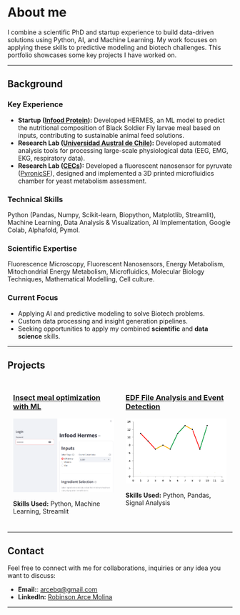 # About me  

I combine a scientific PhD and startup experience to build data-driven solutions using Python, AI, and Machine Learning. My work focuses on applying these skills to predictive modeling and biotech challenges. This portfolio showcases some key projects I have worked on.

---

## Background

### Key Experience

* **Startup ([Infood Protein](https://www.infoodprotein.com/)):** Developed HERMES, an ML model to predict the nutritional composition of Black Soldier Fly larvae meal based on inputs, contributing to sustainable animal feed solutions.
* **Research Lab ([Universidad Austral de Chile](https://www.uach.cl/)):** Developed automated analysis tools for processing large-scale physiological data (EEG, EMG, EKG, respiratory data).
* **Research Lab ([CECs](http://www.cecs.cl/website/)):** Developed a fluorescent nanosensor for pyruvate ([PyronicSF]( https://doi.org/10.7554/eLife.53917)), designed and implemented a 3D printed microfluidics chamber for yeast metabolism assessment.

### Technical Skills 
Python (Pandas, Numpy, Scikit-learn, Biopython, Matplotlib, Streamlit), Machine Learning, Data Analysis & Visualization, AI Implementation, Google Colab, Alphafold, Pymol.

### Scientific Expertise
Fluorescence Microscopy, Fluorescent Nanosensors, Energy Metabolism, Mitochondrial Energy Metabolism, Microfluidics, Molecular Biology Techniques, Mathematical Modelling, Cell culture. 

### Current Focus

* Applying AI and predictive modeling to solve Biotech problems.
* Custom data processing and insight generation pipelines.
* Seeking opportunities to apply my combined **scientific** and **data science** skills.

---

## Projects  

<div style="display: flex; justify-content: space-around; flex-wrap: wrap;">

<!-- Project 1 -->
<div style="width: 45%; margin: 10px;">
  <h3><a href="./project1">Insect meal optimization with ML</a></h3>
  <img src="./assets/Hermes preview.png" alt="Insect Meal Prediction" style="width:100%; height:auto;">
  <p><strong>Skills Used:</strong> Python, Machine Learning, Streamlit</p>
</div>

<!-- Project 2 -->
<div style="width: 45%; margin: 10px;">
  <h3><a href="./project2">EDF File Analysis and Event Detection</a></h3>
  <img src="./assets/placeholder2.png" alt="EDF File Analysis" style="width:100%; height:auto;">
  <p><strong>Skills Used:</strong> Python, Pandas, Signal Analysis</p>
</div>

</div>

---

## Contact  
Feel free to connect with me for collaborations, inquiries or any idea you want to discuss:
- **Email:**: arcebq@gmail.com
- **LinkedIn:** [Robinson Arce Molina](https://www.linkedin.com/in/robinson-arce-molina-4566208b/)  


---

